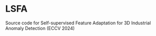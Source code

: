 # LSFA
Source code for Self-supervised Feature Adaptation for 3D Industrial Anomaly Detection (ECCV 2024)
